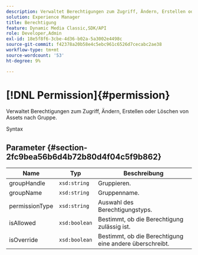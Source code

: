 ```yaml
---
description: Verwaltet Berechtigungen zum Zugriff, Ändern, Erstellen oder Löschen von Assets nach Gruppe.
solution: Experience Manager
title: Berechtigung
feature: Dynamic Media Classic,SDK/API
role: Developer,Admin
exl-id: 18e5f8f6-3cbe-4d36-b02a-5a3002e4498c
source-git-commit: f42378a20b58e4c5ebc961c6526d7cecabc2ae38
workflow-type: tm+mt
source-wordcount: '53'
ht-degree: 9%

---
```


# [!DNL Permission]{#permission}

Verwaltet Berechtigungen zum Zugriff, Ändern, Erstellen oder Löschen von Assets nach Gruppe.

Syntax

## Parameter {#section-2fc9bea56b6d4b72b80d4f04c5f9b862}

| Name | Typ | Beschreibung |
|---|---|---|
| groupHandle | `xsd:string` | Gruppieren. |
| groupName | `xsd:string` | Gruppenname. |
| permissionType | `xsd:string` | Auswahl des Berechtigungstyps. |
| isAllowed | `xsd:boolean` | Bestimmt, ob die Berechtigung zulässig ist. |
| isOverride | `xsd:boolean` | Bestimmt, ob die Berechtigung eine andere überschreibt. |

